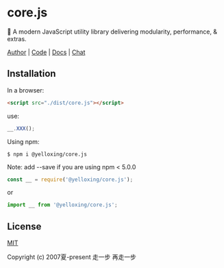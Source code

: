 # core.js
🐠 A modern JavaScript utility library delivering modularity, performance, &amp; extras.

[Author](https://yelloxing.github.io/notebook) |
[Code](https://github.com/yelloxing/core.js) |
[Docs](https://yelloxing.github.io/core.js) |
[Chat](https://github.com/yelloxing/core.js/issues)

## Installation

In a browser:
```html
<script src="./dist/core.js"></script>
```

use:
```js
__.XXX();
```

Using npm:
```shell
$ npm i @yelloxing/core.js
```

Note: add --save if you are using npm < 5.0.0

```js
const __ = require('@yelloxing/core.js');
```

or

```js
import __ from '@yelloxing/core.js';
```

## License

[MIT](https://github.com/yelloxing/core.js/blob/master/LICENSE)

Copyright (c) 2007夏-present 走一步 再走一步